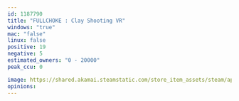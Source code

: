 ```yaml
---
id: 1187790
title: "FULLCHOKE : Clay Shooting VR"
windows: "true"
mac: "false"
linux: false
positive: 19
negative: 5
estimated_owners: "0 - 20000"
peak_ccu: 0

image: https://shared.akamai.steamstatic.com/store_item_assets/steam/apps/1187790/header.jpg?t=1595113004
opinions:
---
```

